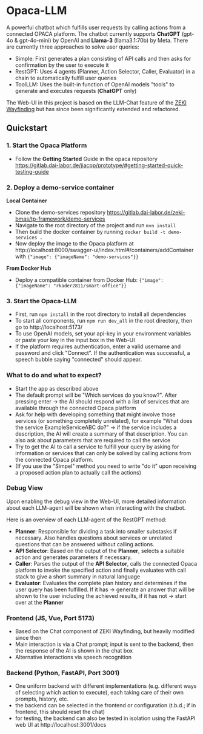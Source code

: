 # Opaca-LLM

A powerful chatbot which fulfills user requests by calling actions from a connected OPACA platform. The chatbot currently supports **ChatGPT** (gpt-4o & gpt-4o-mini) by OpenAI and **Llama-3** (llama3.1:70b) by Meta. There are currently three approaches to solve user queries:
* Simple: First generates a plan consisting of API calls and then asks for confirmation by the user to execute it
* RestGPT: Uses 4 agents (Planner, Action Selector, Caller, Evaluator) in a chain to automatically fulfill user queries
* ToolLLM: Uses the built-in function of OpenAI models "tools" to generate and executes requests (**ChatGPT** only)

The Web-UI in this project is based on the LLM-Chat feature of the [ZEKI Wayfinding](https://gitlab.dai-labor.de/smart-space/wayfindingzeki) but has since been significantly extended and refactored.


## Quickstart

### 1. Start the Opaca Platform

* Follow the **Getting Started** Guide in the opaca repository https://gitlab.dai-labor.de/jiacpp/prototype/#getting-started-quick-testing-guide

### 2. Deploy a demo-service container

**Local Container**

* Clone the demo-services repository https://gitlab.dai-labor.de/zeki-bmas/tp-framework/demo-services
* Navigate to the root directory of the project and run `mvn install`
* Then build the docker container by running `docker build -t demo-services .`
* Now deploy the image to the Opaca platform at http://localhost:8000/swagger-ui/index.html#/containers/addContainer with `{"image": {"imageName": "demo-services"}}`

**From Docker Hub**

* Deploy a compatible container from Docker Hub: `{"image": {"imageName": "rkader2811/smart-office"}}`

### 3. Start the Opaca-LLM 

* First, run `npm install` in the root directory to install all dependencies
* To start all components, run `npm run dev_all` in the root directory, then go to http://localhost:5173/
* To use OpenAI models, set your api-key in your environment variables or paste your key in the input box in the Web-UI
* If the platform requires authentication, enter a valid username and password and click "Connect". If the authentication was successful, a speech bubble saying "connected" should appear.

### What to do and what to expect?

* Start the app as described above
* The default prompt will be "Which services do you know?". After pressing enter -> the AI should respond with a list of services that are available through the connected Opaca platform
* Ask for help with developing something that might involve those services (or something completely unrelated), for example "What does the service ExampleServiceABC do?" -> if the service includes a description, the AI will create a summary of that description. You can also ask about parameters that are required to call the service
* Try to get the AI to call a service to fulfill your query by asking for information or services that can only be solved by calling actions from the connected Opaca platform.
* (If you use the "Simpel" method you need to write "do it" upon receiving a proposed action plan to actually call the actions)

### Debug View

Upon enabling the debug view in the Web-UI, more detailed information about each LLM-agent will be shown when interacting with the chatbot.

Here is an overview of each LLM-agent of the RestGPT method:
* **Planner**: Responsible for dividing a task into smaller substasks if necessary. Also handles questions about services or unrelated questions that can be answered without calling actions.
* **API Selector**: Based on the output of the **Planner**, selects a suitable action and generates parameters if necessary.
* **Caller**: Parses the output of the **API Selector**, calls the connected Opaca platform to invoke the specified action and finally evaluates with call stack to give a short summary in natural language
* **Evaluator**: Evaluates the complete plan history and determines if the user query has been fulfilled. If it has -> generate an answer that will be shown to the user including the achieved results, if it has not -> start over at the **Planner**

### Frontend (JS, Vue, Port 5173)

* Based on the Chat component of ZEKI Wayfinding, but heavily modified since then
* Main interaction is via a Chat prompt; input is sent to the backend, then the response of the AI is shown in the chat box
* Alternative interactions via speech recognition

### Backend (Python, FastAPI, Port 3001)

* One uniform backend with different implementations (e.g. different ways of selecting which action to execute), each taking care of their own prompts, history, etc.
* the backend can be selected in the frontend or configuration (t.b.d.; if in frontend, this should reset the chat)
* for testing, the backend can also be tested in isolation using the FastAPI web UI at http://localhost:3001/docs
